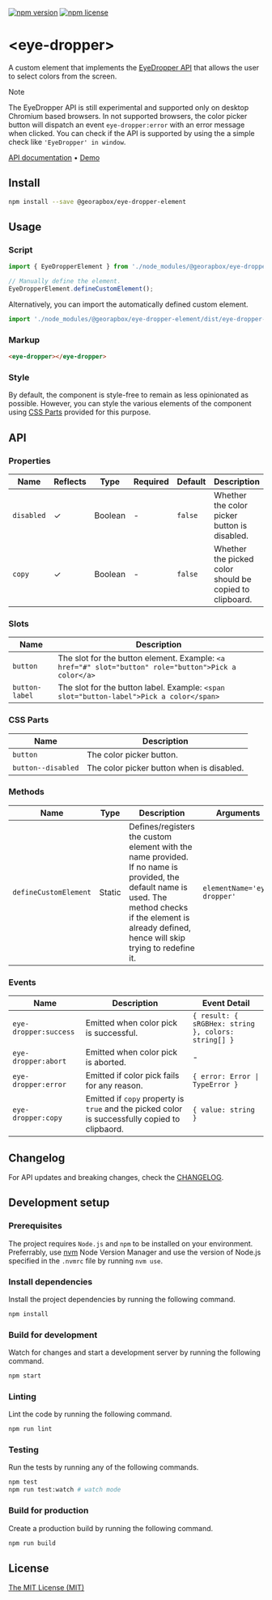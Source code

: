 [![npm version](https://img.shields.io/npm/v/@georapbox/eye-dropper-element.svg)](https://www.npmjs.com/package/@georapbox/eye-dropper-element)
[![npm license](https://img.shields.io/npm/l/@georapbox/eye-dropper-element.svg)](https://www.npmjs.com/package/@georapbox/eye-dropper-element)

[demo]: https://georapbox.github.io/eye-dropper-element/
[license]: https://github.com/georapbox/eye-dropper-element/blob/main/LICENSE
[changelog]: https://github.com/georapbox/eye-dropper-element/blob/main/CHANGELOG.md

# &lt;eye-dropper&gt;

A custom element that implements the [EyeDropper API](https://developer.mozilla.org/docs/Web/API/EyeDropper) that allows the user to select colors from the screen.

> [!NOTE]
> The EyeDropper API is still experimental and supported only on desktop Chromium based browsers. In not supported browsers, the color picker button will dispatch an event `eye-dropper:error` with an error message when clicked. You can check if the API is supported by using the a simple check like `'EyeDropper' in window`.

[API documentation](#api) &bull; [Demo][demo]

## Install

```sh
npm install --save @georapbox/eye-dropper-element
```

## Usage

### Script

```js
import { EyeDropperElement } from './node_modules/@georapbox/eye-dropper-element/dist/eye-dropper.js';

// Manually define the element.
EyeDropperElement.defineCustomElement();
```

Alternatively, you can import the automatically defined custom element.

```js
import './node_modules/@georapbox/eye-dropper-element/dist/eye-dropper-defined.js';
```

### Markup

```html
<eye-dropper></eye-dropper>
```

### Style

By default, the component is style-free to remain as less opinionated as possible. However, you can style the various elements of the component using [CSS Parts](#css-parts) provided for this purpose.

## API

### Properties
| Name | Reflects | Type | Required | Default | Description |
| ---- | -------- | ---- | -------- | ------- | ----------- |
| `disabled` | ✓ | Boolean | - | `false` | Whether the color picker button is disabled. |
| `copy` | ✓ | Boolean | - | `false` | Whether the picked color should be copied to clipboard. |

### Slots

| Name | Description |
| ---- | ----------- |
| `button` | The slot for the button element. Example: `<a href="#" slot="button" role="button">Pick a color</a>` |
| `button-label` | The slot for the button label. Example: `<span slot="button-label">Pick a color</span>` |

### CSS Parts

| Name | Description |
| ---- | ----------- |
| `button` | The color picker button. |
| `button--disabled` | The color picker button when is disabled. |

### Methods

| Name | Type | Description | Arguments |
| ---- | ---- | ----------- | --------- |
| `defineCustomElement` | Static | Defines/registers the custom element with the name provided. If no name is provided, the default name is used. The method checks if the element is already defined, hence will skip trying to redefine it. | `elementName='eye-dropper'` |

### Events

| Name | Description | Event Detail |
| ---- | ----------- | ------------ |
| `eye-dropper:success` | Emitted when color pick is successful. | `{ result: { sRGBHex: string }, colors: string[] }` |
| `eye-dropper:abort` | Emitted when color pick is aborted. | - |
| `eye-dropper:error` | Emitted if color pick fails for any reason. | `{ error: Error \| TypeError }` |
| `eye-dropper:copy` | Emitted if `copy` property is `true` and the picked color is successfully copied to clipbaord. | `{ value: string }` |

## Changelog

For API updates and breaking changes, check the [CHANGELOG][changelog].

## Development setup

### Prerequisites

The project requires `Node.js` and `npm` to be installed on your environment. Preferrably, use [nvm](https://github.com/nvm-sh/nvm) Node Version Manager and use the version of Node.js specified in the `.nvmrc` file by running `nvm use`.

### Install dependencies

Install the project dependencies by running the following command.

```sh
npm install
```

### Build for development

Watch for changes and start a development server by running the following command.

```sh
npm start
```

### Linting

Lint the code by running the following command.

```sh
npm run lint
```

### Testing

Run the tests by running any of the following commands.

```sh
npm test
npm run test:watch # watch mode
```

### Build for production

Create a production build by running the following command.

```sh
npm run build
```

## License

[The MIT License (MIT)][license]
